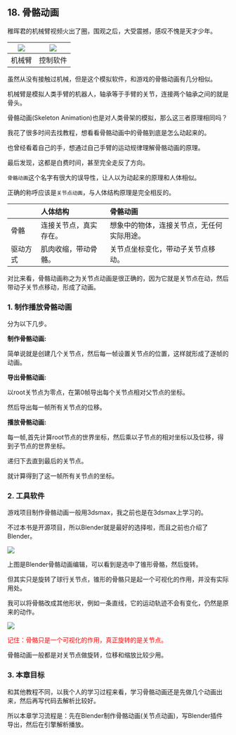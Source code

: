 ## 18. 骨骼动画

稚晖君的机械臂视频火出了圈，围观之后，大受震撼，感叹不愧是天才少年。

|![](../../imgs/skeleton_animation/huizhijun.gif)|![](../../imgs/skeleton_animation/jixiebi_moni_small.gif)|
|:--:|:--:|
|机械臂|控制软件|


虽然从没有接触过机械，但是这个模拟软件，和游戏的骨骼动画有几分相似。

机械臂是模拟人类手臂的机器人，轴承等于手臂的关节，连接两个轴承之间的就是骨头。

骨骼动画(Skeleton Animation)也是对人类骨架的模拟，那么这三者原理相同吗？

我花了很多时间去找教程，想看看骨骼动画中的骨骼到底是怎么动起来的。

也曾经看着自己的手，想通过自己手臂的运动规律理解骨骼动画的原理。

最后发现，这都是白费时间，甚至完全走反了方向。

`骨骼动画`这个名字有很大的误导性，让人以为动起来的原理和人体相似。

正确的称呼应该是`关节点动画`，与人体结构原理是完全相反的。

|   | 人体结构  | 骨骼动画  |
|---|:---|:---|
| 骨骼  | 连接关节点，真实存在。  | 想象中的物体，连接关节点，无任何实际用途。  |
| 驱动方式  | 肌肉收缩，带动骨骼。  | 关节点坐标变化，带动子关节点移动。  |


对比来看，骨骼动画称之为关节点动画是很正确的，因为它就是关节点在动，然后带动子关节点移动，形成了动画。


### 1. 制作播放骨骼动画

分为以下几步。

<b>制作骨骼动画:</b>

简单说就是创建几个关节点，然后每一帧设置关节点的位置，这样就形成了逐帧的动画。

<b>导出骨骼动画:</b>

以root关节点为零点，在第0帧导出每个关节点相对父节点的坐标。

然后导出每一帧所有关节点的位移。

<b>播放骨骼动画:</b>

每一帧,首先计算root节点的世界坐标，然后乘以子节点的相对坐标以及位移，得到子节点的世界坐标。

递归下去直到最后的关节点。

就计算得到了这一帧所有关节点的坐标。

### 2. 工具软件

游戏项目制作骨骼动画一般用3dsmax，我之前也是在3dsmax上学习的。

不过本书是开源项目，所以Blender就是最好的选择啦，而且之前也介绍了Blender。

![](../../imgs/skeleton_animation/blender_rotate_joint.gif)

上图是Blender骨骼动画编辑，可以看到是选中了锥形骨骼，然后旋转。

但其实只是旋转了球行关节点，锥形的骨骼只是起一个可视化的作用，并没有实际用处。

我可以将骨骼改成其他形状，例如一条直线，它的运动轨迹不会有变化，仍然是原来的动作。

![](../../imgs/skeleton_animation/bone_is_not_real.gif)

<font color=red>记住：骨骼只是一个可视化的作用，真正旋转的是关节点。</font>

骨骼动画一般都是对关节点做旋转，位移和缩放比较少用。

### 3. 本章目标

和其他教程不同，以我个人的学习过程来看，学习骨骼动画还是先做几个动画出来，然后再写代码去解析比较好。

所以本章学习流程是：先在Blender制作骨骼动画(关节点动画)，写Blender插件导出，然后在引擎解析播放。